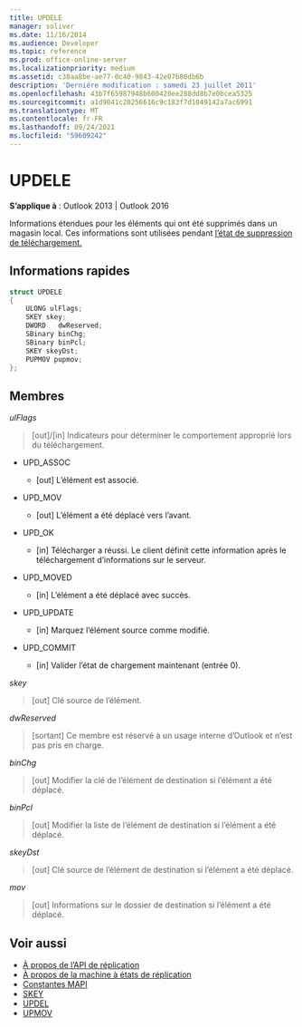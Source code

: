 ```yaml
---
title: UPDELE
manager: soliver
ms.date: 11/16/2014
ms.audience: Developer
ms.topic: reference
ms.prod: office-online-server
ms.localizationpriority: medium
ms.assetid: c38aa8be-ae77-0c40-9843-42e07b80db6b
description: 'Derniére modification : samedi 23 juillet 2011'
ms.openlocfilehash: 43b7f65987948b600420ee288dd8b7e0bcea5325
ms.sourcegitcommit: a1d9041c20256616c9c183f7d1049142a7ac6991
ms.translationtype: MT
ms.contentlocale: fr-FR
ms.lasthandoff: 09/24/2021
ms.locfileid: "59609242"
---
```

# <a name="updele"></a>UPDELE

**S’applique à** : Outlook 2013 | Outlook 2016 
  
Informations étendues pour les éléments qui ont été supprimés dans un magasin local. Ces informations sont utilisées pendant [l’état de suppression de téléchargement.](upload-delete-status-state.md)
  
## <a name="quick-info"></a>Informations rapides

```cpp
struct UPDELE 
{ 
    ULONG ulFlags; 
    SKEY skey; 
    DWORD   dwReserved; 
    SBinary binChg; 
    SBinary binPcl; 
    SKEY skeyDst; 
    PUPMOV pupmov; 
};
```

## <a name="members"></a>Membres

_ulFlags_
  
> [out]/[in] Indicateurs pour déterminer le comportement approprié lors du téléchargement.
    
  - UPD_ASSOC
    
    - [out] L’élément est associé.
    
  - UPD_MOV
    
    - [out] L’élément a été déplacé vers l’avant.
    
  - UPD_OK 
    
    - [in] Télécharger a réussi. Le client définit cette information après le téléchargement d’informations sur le serveur.
    
  - UPD_MOVED
    
    - [in] L’élément a été déplacé avec succès.
    
  - UPD_UPDATE
    
    - [in] Marquez l’élément source comme modifié.
    
  - UPD_COMMIT
    
    - [in] Valider l’état de chargement maintenant (entrée 0).
    
_skey_
  
> [out] Clé source de l’élément.
    
_dwReserved_
  
> [sortant] Ce membre est réservé à un usage interne d’Outlook et n’est pas pris en charge.
    
_binChg_
  
> [out] Modifier la clé de l’élément de destination si l’élément a été déplacé.
    
_binPcl_
  
> [out] Modifier la liste de l’élément de destination si l’élément a été déplacé.
    
_skeyDst_
  
> [out] Clé source de l’élément de destination si l’élément a été déplacé.
    
_mov_
  
> [out] Informations sur le dossier de destination si l’élément a été déplacé.
    
## <a name="see-also"></a>Voir aussi

- [À propos de l’API de réplication](about-the-replication-api.md) 
- [À propos de la machine à états de réplication](about-the-replication-state-machine.md)
- [Constantes MAPI](mapi-constants.md)
- [SKEY](skey.md)
- [UPDEL](updel.md)
- [UPMOV](upmov.md)

